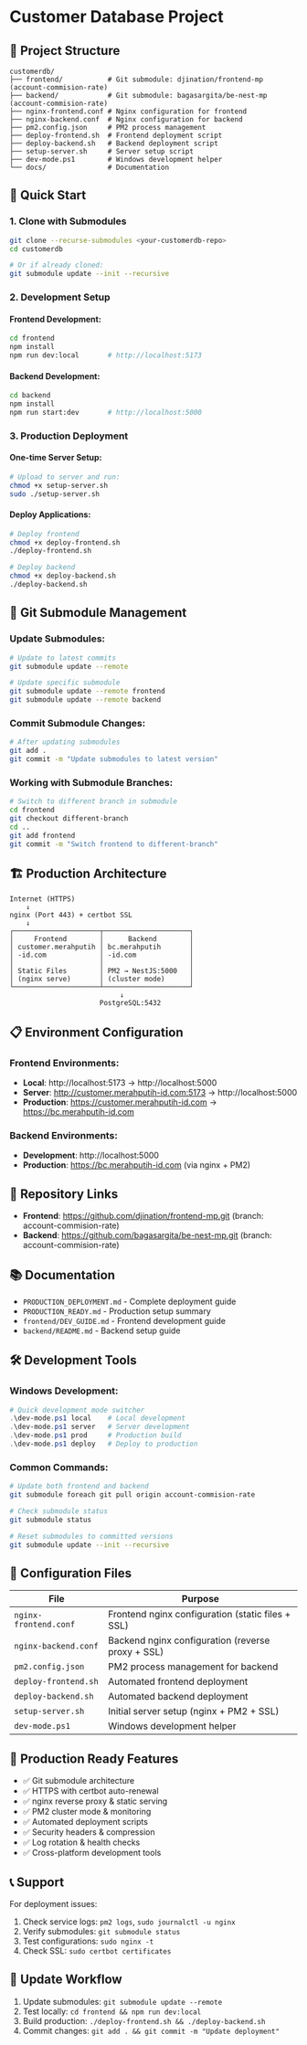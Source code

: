 # Customer Database Project

## 📁 Project Structure

```
customerdb/
├── frontend/           # Git submodule: djination/frontend-mp (account-commision-rate)
├── backend/            # Git submodule: bagasargita/be-nest-mp (account-commision-rate)
├── nginx-frontend.conf # Nginx configuration for frontend
├── nginx-backend.conf  # Nginx configuration for backend
├── pm2.config.json     # PM2 process management
├── deploy-frontend.sh  # Frontend deployment script
├── deploy-backend.sh   # Backend deployment script
├── setup-server.sh     # Server setup script
├── dev-mode.ps1        # Windows development helper
└── docs/               # Documentation
```

## 🚀 Quick Start

### 1. Clone with Submodules

```bash
git clone --recurse-submodules <your-customerdb-repo>
cd customerdb

# Or if already cloned:
git submodule update --init --recursive
```

### 2. Development Setup

#### Frontend Development:
```bash
cd frontend
npm install
npm run dev:local       # http://localhost:5173
```

#### Backend Development:
```bash
cd backend
npm install
npm run start:dev       # http://localhost:5000
```

### 3. Production Deployment

#### One-time Server Setup:
```bash
# Upload to server and run:
chmod +x setup-server.sh
sudo ./setup-server.sh
```

#### Deploy Applications:
```bash
# Deploy frontend
chmod +x deploy-frontend.sh
./deploy-frontend.sh

# Deploy backend
chmod +x deploy-backend.sh
./deploy-backend.sh
```

## 🔧 Git Submodule Management

### Update Submodules:
```bash
# Update to latest commits
git submodule update --remote

# Update specific submodule
git submodule update --remote frontend
git submodule update --remote backend
```

### Commit Submodule Changes:
```bash
# After updating submodules
git add .
git commit -m "Update submodules to latest version"
```

### Working with Submodule Branches:
```bash
# Switch to different branch in submodule
cd frontend
git checkout different-branch
cd ..
git add frontend
git commit -m "Switch frontend to different-branch"
```

## 🏗️ Production Architecture

```
Internet (HTTPS)
    ↓
nginx (Port 443) + certbot SSL
    ↓
┌─────────────────────┬─────────────────────┐
│     Frontend        │      Backend        │
│ customer.merahputih │ bc.merahputih       │
│ -id.com             │ -id.com             │
│                     │                     │
│ Static Files        │ PM2 → NestJS:5000   │
│ (nginx serve)       │ (cluster mode)      │
└─────────────────────┴─────────────────────┘
                           ↓
                      PostgreSQL:5432
```

## 📋 Environment Configuration

### Frontend Environments:
- **Local**: http://localhost:5173 → http://localhost:5000
- **Server**: http://customer.merahputih-id.com:5173 → http://localhost:5000
- **Production**: https://customer.merahputih-id.com → https://bc.merahputih-id.com

### Backend Environments:
- **Development**: http://localhost:5000
- **Production**: https://bc.merahputih-id.com (via nginx + PM2)

## 🔗 Repository Links

- **Frontend**: https://github.com/djination/frontend-mp.git (branch: account-commision-rate)
- **Backend**: https://github.com/bagasargita/be-nest-mp.git (branch: account-commision-rate)

## 📚 Documentation

- `PRODUCTION_DEPLOYMENT.md` - Complete deployment guide
- `PRODUCTION_READY.md` - Production setup summary
- `frontend/DEV_GUIDE.md` - Frontend development guide
- `backend/README.md` - Backend setup guide

## 🛠️ Development Tools

### Windows Development:
```powershell
# Quick development mode switcher
.\dev-mode.ps1 local    # Local development
.\dev-mode.ps1 server   # Server development
.\dev-mode.ps1 prod     # Production build
.\dev-mode.ps1 deploy   # Deploy to production
```

### Common Commands:
```bash
# Update both frontend and backend
git submodule foreach git pull origin account-commision-rate

# Check submodule status
git submodule status

# Reset submodules to committed versions
git submodule update --init --recursive
```

## 🔧 Configuration Files

| File | Purpose |
|------|---------|
| `nginx-frontend.conf` | Frontend nginx configuration (static files + SSL) |
| `nginx-backend.conf` | Backend nginx configuration (reverse proxy + SSL) |
| `pm2.config.json` | PM2 process management for backend |
| `deploy-frontend.sh` | Automated frontend deployment |
| `deploy-backend.sh` | Automated backend deployment |
| `setup-server.sh` | Initial server setup (nginx + PM2 + SSL) |
| `dev-mode.ps1` | Windows development helper |

## 🚀 Production Ready Features

- ✅ Git submodule architecture
- ✅ HTTPS with certbot auto-renewal
- ✅ nginx reverse proxy & static serving
- ✅ PM2 cluster mode & monitoring
- ✅ Automated deployment scripts
- ✅ Security headers & compression
- ✅ Log rotation & health checks
- ✅ Cross-platform development tools

## 📞 Support

For deployment issues:
1. Check service logs: `pm2 logs`, `sudo journalctl -u nginx`
2. Verify submodules: `git submodule status`
3. Test configurations: `sudo nginx -t`
4. Check SSL: `sudo certbot certificates`

## 🔄 Update Workflow

1. Update submodules: `git submodule update --remote`
2. Test locally: `cd frontend && npm run dev:local`
3. Build production: `./deploy-frontend.sh && ./deploy-backend.sh`
4. Commit changes: `git add . && git commit -m "Update deployment"`
